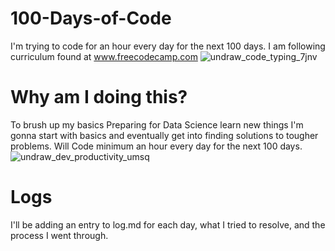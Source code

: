 # 100-Days-of-Code


I'm trying to code for an hour every day for the next 100 days. I am following curriculum found at www.freecodecamp.com
![undraw_code_typing_7jnv](https://user-images.githubusercontent.com/48599986/99629726-80bb8f00-2a5e-11eb-9353-6b27203c2808.png)


# Why am I doing this?


To brush up my basics
Preparing for Data Science
learn new things
I'm gonna start with basics and eventually get into finding solutions to tougher problems. 
Will Code minimum an hour every day for the next 100 days.
![undraw_dev_productivity_umsq](https://user-images.githubusercontent.com/48599986/99629871-cc6e3880-2a5e-11eb-8983-908a4a5f94c2.png)

# Logs
I'll be adding an entry to log.md for each day, what I tried to resolve, and the process I went through.

